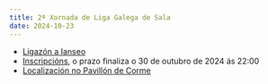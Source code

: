 ```yaml
---
title: 2ª Xornada de Liga Galega de Sala
date: 2024-10-23
---
```

- [Ligazón a Ianseo](https://www.ianseo.net/Details.php?toid=19872)
- [Inscripcións](https://www.avaibooksports.com/inscripcion/2-tirada-liga-galega-de-sala-2024-25-arco-r-c-b-t-l-adaptado-u15-u18-u21-senior-50/), o prazo finaliza o 30 de outubro de 2024 ás 22:00
- [Localización no Pavillón de Corme](https://www.google.es/maps/place/Pavill%C3%B3n+polideportivo+de+Corme/@43.269538,-8.9561207,634m/data=!3m1!1e3!4m6!3m5!1s0xd2ebb3d1dd7f6c5:0xb4d8435ff74f7f4!8m2!3d43.2696208!4d-8.9558768!16s%2Fg%2F12hn_zqrw?entry=ttu&g_ep=EgoyMDI0MTAyMC4xIKXMDSoASAFQAw%3D%3D)
 